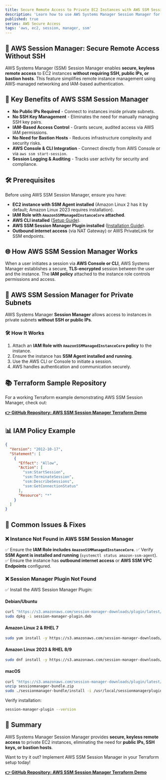 ```yaml
---
title: Secure Remote Access to Private EC2 Instances with AWS SSM Session Manager
description: 'Learn how to use AWS Systems Manager Session Manager for secure, keyless remote access to private EC2 instances without public IPs, SSH keys, or bastion hosts. Includes key benefits, troubleshooting, and Terraform examples.'
published: true
series: AWS Secure Access
tags: 'aws, ec2, session, manager, ssm'
---
```


## 🚀 AWS Session Manager: Secure Remote Access Without SSH

AWS Systems Manager (SSM) Session Manager enables **secure, keyless remote access** to EC2 instances **without requiring SSH, public IPs, or bastion hosts**. This feature simplifies remote instance management using AWS-managed networking and IAM-based authentication.

## 🔗 Key Benefits of AWS SSM Session Manager

- **No Public IPs Required** - Connect to instances inside private subnets.
- **No SSH Key Management** - Eliminates the need for manually managing SSH key pairs.
- **IAM-Based Access Control** - Grants secure, audited access via AWS IAM permissions.
- **No Need for Bastion Hosts** - Reduces infrastructure complexity and security risks.
- **AWS Console & CLI Integration** - Connect directly from AWS Console or via `aws ssm start-session`.
- **Session Logging & Auditing** - Tracks user activity for security and compliance.

## 🛠 Prerequisites

Before using AWS SSM Session Manager, ensure you have:

- **EC2 instance with SSM Agent installed** (Amazon Linux 2 has it by default; Amazon Linux 2023 requires installation).
- **IAM Role with `AmazonSSMManagedInstanceCore` attached**.
- **AWS CLI installed** ([Setup Guide](https://docs.aws.amazon.com/cli/latest/userguide/install-cliv2.html)).
- **AWS SSM Session Manager Plugin installed** ([Installation Guide](https://docs.aws.amazon.com/systems-manager/latest/userguide/session-manager-working-with-install-plugin.html)).
- **Outbound internet access** (via NAT Gateway) or AWS PrivateLink for SSM endpoints.

## 🌐 How AWS SSM Session Manager Works

When a user initiates a session via **AWS Console or CLI**, AWS Systems Manager establishes a secure, **TLS-encrypted** session between the user and the instance. The **IAM policy** attached to the instance role controls permissions and access.

## 🚀 AWS SSM Session Manager for Private Subnets

AWS Systems Manager **Session Manager** allows access to instances in private subnets **without SSH or public IPs**.

### 🛠 How It Works

1. Attach an **IAM Role with `AmazonSSMManagedInstanceCore` policy** to the instance.
2. Ensure the instance has **SSM Agent installed and running**.
3. Use the AWS CLI or Console to initiate a session.
4. AWS handles authentication and communication securely.

## 📚 Terraform Sample Repository

For a working Terraform example demonstrating AWS SSM Session Manager, check out:

[**👉 GitHub Repository: AWS SSM Session Manager Terraform Demo**](git@github.com:jdevto/tf-aws-ec2-instance-session-manager-demo.git)

## 📊 IAM Policy Example

```json
{
  "Version": "2012-10-17",
  "Statement": [
    {
      "Effect": "Allow",
      "Action": [
        "ssm:StartSession",
        "ssm:TerminateSession",
        "ssm:DescribeSessions",
        "ssm:GetConnectionStatus"
      ],
      "Resource": "*"
    }
  ]
}
```

## 📃 Common Issues & Fixes

### **❌ Instance Not Found in AWS SSM Session Manager**

✅ Ensure the **IAM Role includes `AmazonSSMManagedInstanceCore`**.
✅ Verify **SSM Agent is installed and running** (`systemctl status amazon-ssm-agent`).
✅ Ensure the instance has **outbound internet access** or **AWS SSM VPC Endpoints** configured.

### **❌ Session Manager Plugin Not Found**

✅ Install the AWS Session Manager Plugin:

#### **Debian/Ubuntu**

```sh
curl "https://s3.amazonaws.com/session-manager-downloads/plugin/latest/ubuntu_64bit/session-manager-plugin.deb" -o "session-manager-plugin.deb"
sudo dpkg -i session-manager-plugin.deb
```

#### **Amazon Linux 2 & RHEL 7**

```sh
sudo yum install -y https://s3.amazonaws.com/session-manager-downloads/plugin/latest/linux_64bit/session-manager-plugin.rpm
```

#### **Amazon Linux 2023 & RHEL 8/9**

```sh
sudo dnf install -y https://s3.amazonaws.com/session-manager-downloads/plugin/latest/linux_64bit/session-manager-plugin.rpm
```

#### **macOS**

```sh
curl "https://s3.amazonaws.com/session-manager-downloads/plugin/latest/mac/sessionmanager-bundle.zip" -o "sessionmanager-bundle.zip"
unzip sessionmanager-bundle.zip
sudo ./sessionmanager-bundle/install -i /usr/local/sessionmanagerplugin -b /usr/local/bin/session-manager-plugin
```

Verify installation:

```sh
session-manager-plugin --version
```

## 🌟 Summary

AWS Systems Manager Session Manager provides **secure, keyless remote access** to private EC2 instances, eliminating the need for **public IPs, SSH keys, or bastion hosts**.

Want to try it out? Implement AWS SSM Session Manager in your Terraform setup today!

[**👉 GitHub Repository: AWS SSM Session Manager Terraform Demo**](git@github.com:jdevto/tf-aws-ec2-instance-session-manager-demo.git)
